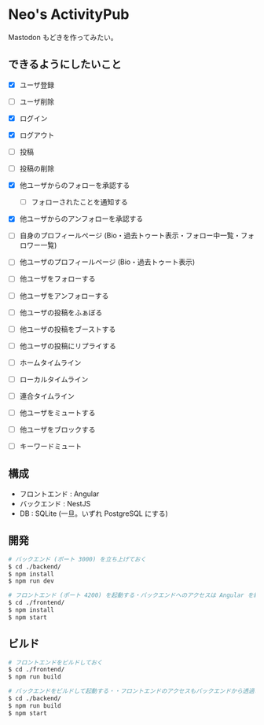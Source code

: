 # Neo's ActivityPub

Mastodon もどきを作ってみたい。


## できるようにしたいこと

- [x] ユーザ登録
- [ ] ユーザ削除
- [x] ログイン
- [x] ログアウト
- [ ] 投稿
- [ ] 投稿の削除
- [x] 他ユーザからのフォローを承認する
    - [ ] フォローされたことを通知する
- [x] 他ユーザからのアンフォローを承認する
- [ ] 自身のプロフィールページ (Bio・過去トゥート表示・フォロー中一覧・フォロワー一覧)
- [ ] 他ユーザのプロフィールページ (Bio・過去トゥート表示)
- [ ] 他ユーザをフォローする
- [ ] 他ユーザをアンフォローする
- [ ] 他ユーザの投稿をふぁぼる
- [ ] 他ユーザの投稿をブーストする
- [ ] 他ユーザの投稿にリプライする
- [ ] ホームタイムライン
- [ ] ローカルタイムライン
- [ ] 連合タイムライン
- [ ] 他ユーザをミュートする
- [ ] 他ユーザをブロックする
- [ ] キーワードミュート


## 構成

- フロントエンド : Angular
- バックエンド : NestJS
- DB : SQLite (一旦。いずれ PostgreSQL にする)


## 開発

```bash
# バックエンド (ポート 3000) を立ち上げておく
$ cd ./backend/
$ npm install
$ npm run dev

# フロントエンド (ポート 4200) を起動する・バックエンドへのアクセスは Angular を経由して行う
$ cd ./frontend/
$ npm install
$ npm start
```


## ビルド

```bash
# フロントエンドをビルドしておく
$ cd ./frontend/
$ npm run build

# バックエンドをビルドして起動する・・フロントエンドのアクセスもバックエンドから透過される
$ cd ./backend/
$ npm run build
$ npm start
```
